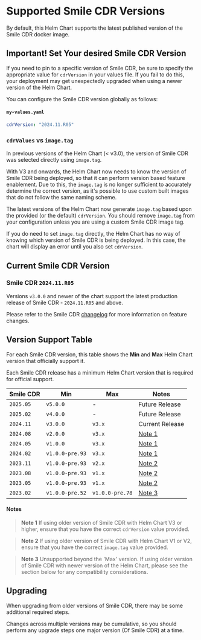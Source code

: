# Supported Smile CDR Versions
By default, this Helm Chart supports the latest published version of the Smile CDR docker image.

## Important! Set Your desired Smile CDR Version
If you need to pin to a specific version of Smile CDR, be sure to specify the appropriate value for `cdrVersion` in your values file. If you fail to do this, your deployment may get unexpectedly upgraded when using a newer version of the Helm Chart.

You can configure the Smile CDR version globally as follows:

#### `my-values.yaml`
```yaml
cdrVersion: "2024.11.R05"
```

### `cdrValues` vs `image.tag`
In previous versions of the Helm Chart (< v3.0), the version of Smile CDR was selected directly using `image.tag`.

With V3 and onwards, the Helm Chart now needs to know the version of Smile CDR being deployed, so that it can perform version based feature enablement. Due to this, the `image.tag` is no longer sufficient to accurately determine the correct version, as it's possible to use custom built images that do not follow the same naming scheme.

The latest versions of the Helm Chart now generate `image.tag` based upon the provided (or the default) `cdrVersion`. You should remove `image.tag` from your configuration unless you are using a custom Smile CDR image tag.

If you do need to set `image.tag` directly, the Helm Chart has no way of knowing which version of Smile CDR is being deployed. In this case, the chart will display an error until you also set `cdrVersion`.

## Current Smile CDR Version
### Smile CDR `2024.11.R05`

Versions `v3.0.0` and newer of the chart support the latest production release of Smile CDR - `2024.11.R05` and above.

Please refer to the Smile CDR [changelog](https://smilecdr.com/docs/introduction/changelog.html) for more information on feature changes.

## Version Support Table
For each Smile CDR version, this table shows the **Min** and **Max** Helm Chart version that officially support it.

Each Smile CDR release has a minimum Helm Chart version that is required for official support.

| Smile CDR | Min | Max | Notes |
|-----------|-----------|-----------|-------|
|`2025.05`|`v5.0.0`|-|Future Release|
|`2025.02`|`v4.0.0`|-|Future Release|
|`2024.11`|`v3.0.0`|`v3.x`|Current Release|
|`2024.08`|`v2.0.0`|`v3.x`|[Note 1](#notes)|
|`2024.05`|`v1.0.0`|`v3.x`|[Note 1](#notes)|
|`2024.02`|`v1.0.0-pre.93`|`v3.x`|[Note 1](#notes)|
|`2023.11`|`v1.0.0-pre.93`|`v2.x`|[Note 2](#notes)|
|`2023.08`|`v1.0.0-pre.93`|`v1.x`|[Note 2](#notes)|
|`2023.05`|`v1.0.0-pre.93`|`v1.x`|[Note 2](#notes)|
|`2023.02`|`v1.0.0-pre.52`|`v1.0.0-pre.78`|[Note 3](#notes)|

#### Notes
>**Note 1** If using older version of Smile CDR with Helm Chart V3 or higher, ensure that you have the correct `cdrVersion` value provided.

>**Note 2** If using older version of Smile CDR with Helm Chart V1 or V2, ensure that you have the correct `image.tag` value provided.

>**Note 3** Unsupported beyond the 'Max' version. If using older version of Smile CDR with newer version of the Helm Chart, please see the section below for any compatibility considerations.

## Upgrading
When upgrading from older versions of Smile CDR, there may be some additional required steps.

Changes across multiple versions may be cumulative, so you should perform any upgrade steps one major version (Of Smile CDR) at a time.

